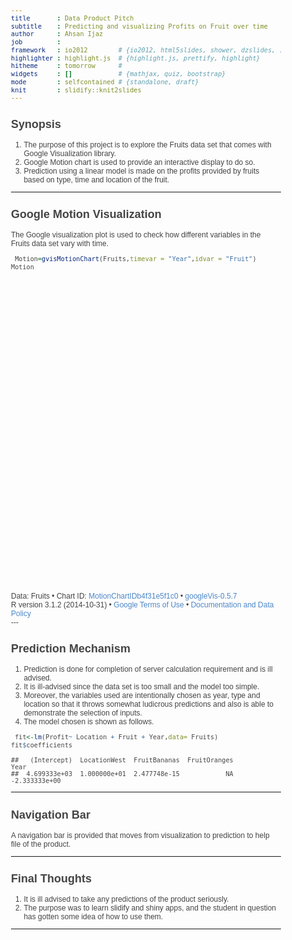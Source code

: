 ```yaml
---
title       : Data Product Pitch
subtitle    : Predicting and visualizing Profits on Fruit over time
author      : Ahsan Ijaz
job         : 
framework   : io2012        # {io2012, html5slides, shower, dzslides, ...}
highlighter : highlight.js  # {highlight.js, prettify, highlight}
hitheme     : tomorrow      # 
widgets     : []            # {mathjax, quiz, bootstrap}
mode        : selfcontained # {standalone, draft}
knit        : slidify::knit2slides
---
```


## Synopsis

1. The purpose of this project is to explore the Fruits data set that comes with Google Visualization library.
2. Google Motion chart is used to provide an interactive display to do so.
3. Prediction using a linear model is made on the profits provided by fruits based on type, time and location of the fruit.


--- 

## Google Motion Visualization
The Google visualization plot is used to check how different variables in the Fruits data set vary with time.

```r
 Motion=gvisMotionChart(Fruits,timevar = "Year",idvar = "Fruit")
Motion
```

<!DOCTYPE html PUBLIC "-//W3C//DTD XHTML 1.0 Strict//EN"
  "http://www.w3.org/TR/xhtml1/DTD/xhtml1-strict.dtd">
<html xmlns="http://www.w3.org/1999/xhtml">
<head>
<title>MotionChartIDb4f31e5f1c0</title>
<meta http-equiv="content-type" content="text/html;charset=utf-8" />
<style type="text/css">
body {
  color: #444444;
  font-family: Arial,Helvetica,sans-serif;
  font-size: 75%;
  }
  a {
  color: #4D87C7;
  text-decoration: none;
}
</style>
</head>
<body>
 <!-- MotionChart generated in R 3.1.2 by googleVis 0.5.7 package -->
<!-- Mon Feb 23 03:36:39 2015 -->


<!-- jsHeader -->
<script type="text/javascript">
 
// jsData 
function gvisDataMotionChartIDb4f31e5f1c0 () {
var data = new google.visualization.DataTable();
var datajson =
[
 [
 "Apples",
2008,
"West",
98,
78,
20,
"2008-12-31" 
],
[
 "Apples",
2009,
"West",
111,
79,
32,
"2009-12-31" 
],
[
 "Apples",
2010,
"West",
89,
76,
13,
"2010-12-31" 
],
[
 "Oranges",
2008,
"East",
96,
81,
15,
"2008-12-31" 
],
[
 "Bananas",
2008,
"East",
85,
76,
9,
"2008-12-31" 
],
[
 "Oranges",
2009,
"East",
93,
80,
13,
"2009-12-31" 
],
[
 "Bananas",
2009,
"East",
94,
78,
16,
"2009-12-31" 
],
[
 "Oranges",
2010,
"East",
98,
91,
7,
"2010-12-31" 
],
[
 "Bananas",
2010,
"East",
81,
71,
10,
"2010-12-31" 
] 
];
data.addColumn('string','Fruit');
data.addColumn('number','Year');
data.addColumn('string','Location');
data.addColumn('number','Sales');
data.addColumn('number','Expenses');
data.addColumn('number','Profit');
data.addColumn('string','Date');
data.addRows(datajson);
return(data);
}
 
// jsDrawChart
function drawChartMotionChartIDb4f31e5f1c0() {
var data = gvisDataMotionChartIDb4f31e5f1c0();
var options = {};
options["width"] =    600;
options["height"] =    500;
options["state"] = "";

    var chart = new google.visualization.MotionChart(
    document.getElementById('MotionChartIDb4f31e5f1c0')
    );
    chart.draw(data,options);
    

}
  
 
// jsDisplayChart
(function() {
var pkgs = window.__gvisPackages = window.__gvisPackages || [];
var callbacks = window.__gvisCallbacks = window.__gvisCallbacks || [];
var chartid = "motionchart";
  
// Manually see if chartid is in pkgs (not all browsers support Array.indexOf)
var i, newPackage = true;
for (i = 0; newPackage && i < pkgs.length; i++) {
if (pkgs[i] === chartid)
newPackage = false;
}
if (newPackage)
  pkgs.push(chartid);
  
// Add the drawChart function to the global list of callbacks
callbacks.push(drawChartMotionChartIDb4f31e5f1c0);
})();
function displayChartMotionChartIDb4f31e5f1c0() {
  var pkgs = window.__gvisPackages = window.__gvisPackages || [];
  var callbacks = window.__gvisCallbacks = window.__gvisCallbacks || [];
  window.clearTimeout(window.__gvisLoad);
  // The timeout is set to 100 because otherwise the container div we are
  // targeting might not be part of the document yet
  window.__gvisLoad = setTimeout(function() {
  var pkgCount = pkgs.length;
  google.load("visualization", "1", { packages:pkgs, callback: function() {
  if (pkgCount != pkgs.length) {
  // Race condition where another setTimeout call snuck in after us; if
  // that call added a package, we must not shift its callback
  return;
}
while (callbacks.length > 0)
callbacks.shift()();
} });
}, 100);
}
 
// jsFooter
</script>
 
<!-- jsChart -->  
<script type="text/javascript" src="https://www.google.com/jsapi?callback=displayChartMotionChartIDb4f31e5f1c0"></script>
 
<!-- divChart -->
  
<div id="MotionChartIDb4f31e5f1c0" 
  style="width: 600; height: 500;">
</div>
 <div><span>Data: Fruits &#8226; Chart ID: <a href="Chart_MotionChartIDb4f31e5f1c0.html">MotionChartIDb4f31e5f1c0</a> &#8226; <a href="https://github.com/mages/googleVis">googleVis-0.5.7</a></span><br /> 
<!-- htmlFooter -->
<span> 
  R version 3.1.2 (2014-10-31) 
  &#8226; <a href="https://developers.google.com/terms/">Google Terms of Use</a> &#8226; <a href="https://google-developers.appspot.com/chart/interactive/docs/gallery/motionchart">Documentation and Data Policy</a>
</span></div>
</body>
</html>
---


## Prediction Mechanism

1. Prediction is done for completion of server calculation requirement and is ill advised.
2. It is ill-advised since the data set is too small and the model too simple.
3. Moreover, the variables used are intentionally chosen as year, type and location so that it throws somewhat ludicrous predictions and also is able to demonstrate the selection of inputs.
4. The model chosen is shown as follows.


```r
 fit<-lm(Profit~ Location + Fruit + Year,data= Fruits)
fit$coefficients
```

```
##   (Intercept)  LocationWest  FruitBananas  FruitOranges          Year 
##  4.699333e+03  1.000000e+01  2.477748e-15            NA -2.333333e+00
```
---

## Navigation Bar

A navigation bar is provided that moves from visualization to prediction to help file of the product.

---

## Final Thoughts

1. It is ill advised to take any predictions of the product seriously.
2. The purpose was to learn slidify and shiny apps, and the student in question has gotten some idea of how to use them.

---


